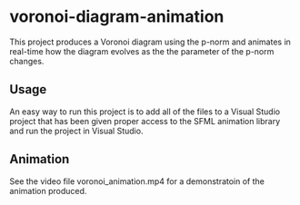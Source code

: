 # voronoi-diagram-animation

This project produces a Voronoi diagram using the p-norm and animates in real-time how the diagram evolves as the the parameter of the p-norm changes.

## Usage

An easy way to run this project is to add all of the files to a Visual Studio project that has been given proper access to the SFML animation library and run the project in Visual Studio.

## Animation

See the video file voronoi_animation.mp4 for a demonstratoin of the animation produced. 
